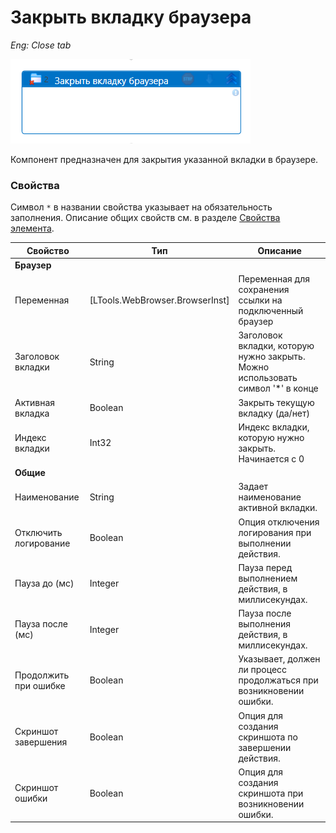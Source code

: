 # Закрыть вкладку браузера

*Eng: Close tab*

![](<../../../.gitbook/assets1/close_tab_browse.png>)

Компонент предназначен для закрытия указанной вкладки в браузере. 

### Свойства

Символ `*` в названии свойства указывает на обязательность заполнения. 
Описание общих свойств см. в разделе [Свойства элемента](https://docs.primo-rpa.ru/primo-rpa/primo-studio/process/elements#svoistva-elementa).

| Свойство            | Тип                                   | Описание                                                                     |
| ------------------- | ------------------------------------- | ---------------------------------------------------------------------------- |
|**Браузер**         |                                                 |
| Переменная          | [LTools.WebBrowser.BrowserInst]       | Переменная для сохранения ссылки на подключенный браузер                      |
| Заголовок вкладки   | String                                | Заголовок вкладки, которую нужно закрыть. Можно использовать символ '*' в конце |
| Активная вкладка    | Boolean                               | Закрыть текущую вкладку (да/нет)                                              |
| Индекс вкладки      | Int32                                 | Индекс вкладки, которую нужно закрыть. Начинается с 0                         |
|**Общие**             |     |                                                                                        |
| Наименование            | String    | Задает наименование активной вкладки.                                                            |
| Отключить логирование    | Boolean   | Опция отключения логирования при выполнении действия.                                            |
| Пауза до (мс)           | Integer   | Пауза перед выполнением действия, в миллисекундах.                                               |
| Пауза после (мс)        | Integer                       | Пауза после выполнения действия, в миллисекундах.                                                                                                                |
| Продолжить при ошибке    | Boolean                       | Указывает, должен ли процесс продолжаться при возникновении ошибки.                                                                                               |
| Скриншот завершения      | Boolean                       | Опция для создания скриншота по завершении действия.                                                                                                             |
| Скриншот ошибки          | Boolean                       | Опция для создания скриншота при возникновении ошибки.                                                                                                            

